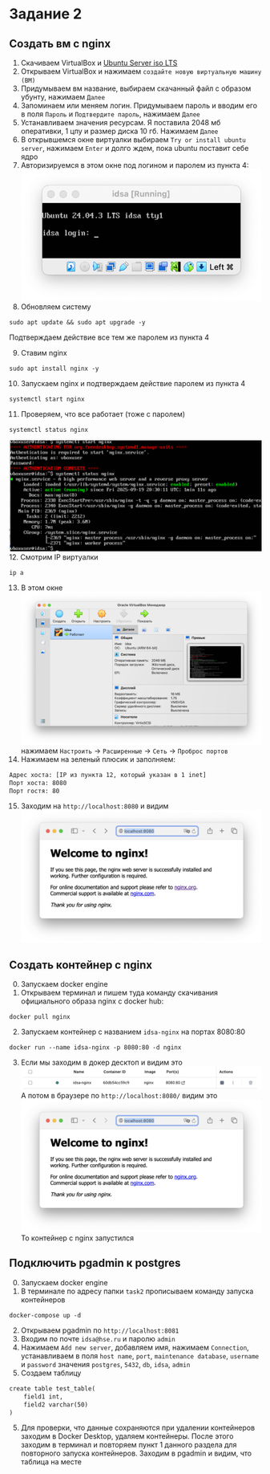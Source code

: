 # Задание 2
## Создать вм с nginx
1. Скачиваем VirtualBox и [Ubuntu Server iso LTS](https://ubuntu.com/download/server/arm)
2. Открываем VirtualBox и нажимаем `создайте новую виртуальную машину (ВМ)`
3. Придумываем вм название, выбираем скачанный файл с образом убунту, нажимаем `Далее`
4. Запоминаем или меняем логин. Придумываем пароль и вводим его в поля `Пароль` и `Подтвердите пароль`, нажимаем `Далее`
5. Устанавливаем значения ресурсам. Я поставила 2048 мб оперативки, 1 цпу и размер диска 10 гб. Нажимаем `Далее`
6. В открывшемся окне виртуалки выбираем `Try or install ubuntu server`, нажимаем `Enter` и долго ждем, пока ubuntu поставит себе ядро
7. Авторизируемся в этом окне под логином и паролем из пункта 4: ![alt text](image-3.png)
8. Обновляем систему
```
sudo apt update && sudo apt upgrade -y
```
Подтверждаем действие все тем же паролем из пункта 4 

9. Ставим nginx
```
sudo apt install nginx -y
```
10. Запускаем nginx и подтверждаем действие паролем из пункта 4
```
systemctl start nginx
```
11. Проверяем, что все работает (тоже с паролем)
```
systemctl status nginx
```
![alt text](image-4.png)
12. Смотрим IP виртуалки
```
ip a
```
13. В этом окне ![alt text](image-5.png) нажимаем `Настроить` -> `Расширенные` -> `Сеть` -> `Проброс портов`
14. Нажимаем на зеленый плюсик и заполняем:
```
Адрес хоста: [IP из пункта 12, который указан в 1 inet]
Порт хоста: 8080
Порт гостя: 80
```
15. Заходим на `http://localhost:8080` и видим ![alt text](image-6.png)
## Создать контейнер с nginx
0. Запускаем docker engine
1. Открываем терминал и пишем туда команду скачивания официального образа nginx c docker hub:
```
docker pull nginx
```
2. Запускаем контейнер с названием `idsa-nginx` на портах 8080:80
```
docker run --name idsa-nginx -p 8080:80 -d nginx
```
3. Если мы заходим в докер десктоп и видим это ![alt text](image-1.png)
А потом в браузере по `http://localhost:8080/` видим это ![alt text](image-2.png)
То контейнер с nginx запустился
## Подключить pgadmin к postgres
0. Запускаем docker engine
1. В терминале по адресу папки `task2` прописываем команду запуска контейнеров
```
docker-compose up -d
```
2. Открываем pgadmin по `http://localhost:8081`
3. Входим по почте `idsa@hse.ru` и паролю `admin`
3. Нажимаем `Add new server`, добавляем имя, нажимаем `Connection`, устанавливаем в поля `host name`, `port`, `maintenance database`, `username` и `password` значения `postgres`, `5432`, `db`, `idsa`, `admin`
4. Создаем таблицу 
```
create table test_table(
    field1 int,
    field2 varchar(50)
)
```
5. Для проверки, что данные сохраняются при удалении контейнеров заходим в Docker Desktop, удаляем контейнеры. После этого заходим в терминал и повторяем пункт 1 данного раздела для повторного запуска контейнеров. Заходим в pgadmin и видим, что таблица на месте